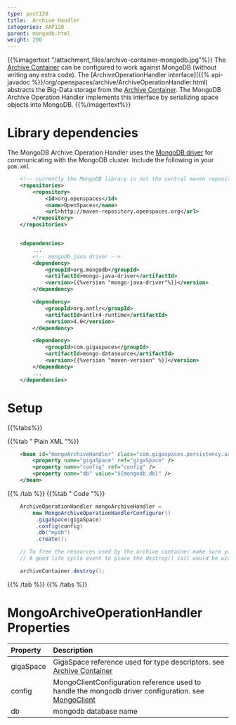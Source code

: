 ```yaml
---
type: post120
title:  Archive Handler
categories: XAP120
parent: mongodb.html
weight: 200
---
```



{{%imagertext "/attachment_files/archive-container-mongodb.jpg"%}}
The [Archive Container](./archive-container.html) can be configured to work against MongoDB (without writing any extra code). The [ArchiveOperationHandler interface]({{% api-javadoc %}}/org/openspaces/archive/ArchiveOperationHandler.html) abstracts the Big-Data storage from the [Archive Container](./archive-container.html). The MongoDB Archive Operation Handler implements this interface by serializing space objects into MongoDB.
{{%/imagertext%}}



# Library dependencies

The MongoDB Archive Operation Handler uses the [MongoDB driver](http://docs.mongodb.org/ecosystem/drivers/java/) for communicating with the MongoDB cluster.
Include the following in your `pom.xml`



```xml
	<!-- currently the MongoDB library is not the central maven repository --> 
	<repositories>
		<repository>
			<id>org.openspaces</id>
			<name>OpenSpaces</name>
			<url>http://maven-repository.openspaces.org</url>
		</repository>
	</repositories>


	<dependencies>
		...
		<!-- mongodb java driver -->
		<dependency>
			<groupId>org.mongodb</groupId>
			<artifactId>mongo-java-driver</artifactId>
			<version>{{%version "mongo-java-driver"%}}</version>
		</dependency>

		<dependency> 
			<groupId>org.antlr</groupId> 
			<artifactId>antlr4-runtime</artifactId> 
			<version>4.0</version> 
		</dependency> 

		<dependency>
    		<groupId>com.gigaspaces</groupId>
	    	<artifactId>mongo-datasource</artifactId>
    		<version>{{%version "maven-version" %}}</version>
		</dependency>
		...
	</dependencies>
```



# Setup

{{%tabs%}}


{{%tab "  Plain XML "%}}


```xml
	<bean id="mongoArchiveHandler" class="com.gigaspaces.persistency.archive.MongoArchiveOperationHandler">
		<property name="gigaSpace" ref="gigaSpace" />
		<property name="config" ref="config" />
		<property name="db" value="${mongodb.db}" />
	</bean>
```

{{% /tab %}}
{{%tab "  Code "%}}


```java
	ArchiveOperationHandler mongoArchiveHandler =
		new MongoArchiveOperationHandlerConfigurer()
		 .gigaSpace(gigaSpace)
		 .config(config)
		 .db("mydb")
		 .create();

	// To free the resources used by the archive container make sure you close it properly.
	// A good life cycle event to place the destroy() call would be within the @PreDestroy or 	DisposableBean#destroy() method.

	archiveContainer.destroy();
```

{{% /tab %}}
{{% /tabs %}}

# MongoArchiveOperationHandler Properties


|Property|Description|
|:-------|:----------|
|gigaSpace| GigaSpace reference used for type descriptors. see [Archive Container](./archive-container.html#Configuration)|
|config | MongoClientConfiguration reference used to handle the mongodb driver configuration. see [MongoClient](http://api.mongodb.org/java/2.11.2/com/mongodb/MongoClient.html)|
|db | mongodb database name|


